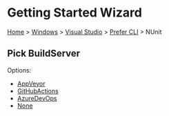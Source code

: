 <!--
GENERATED FILE - DO NOT EDIT
This file was generated by [MarkdownSnippets](https://github.com/SimonCropp/MarkdownSnippets).
Source File: /docs/mdsource/wiz/Windows_VisualStudio_Cli_NUnit.source.md
To change this file edit the source file and then run MarkdownSnippets.
-->

# Getting Started Wizard

[Home](/docs/wiz/readme.md) > [Windows](Windows.md) > [Visual Studio](Windows_VisualStudio.md) > [Prefer CLI](Windows_VisualStudio_Cli.md) > NUnit

## Pick BuildServer

Options:
 * [AppVeyor](Windows_VisualStudio_Cli_NUnit_AppVeyor.md)
 * [GitHubActions](Windows_VisualStudio_Cli_NUnit_GitHubActions.md)
 * [AzureDevOps](Windows_VisualStudio_Cli_NUnit_AzureDevOps.md)
 * [None](Windows_VisualStudio_Cli_NUnit_None.md)
